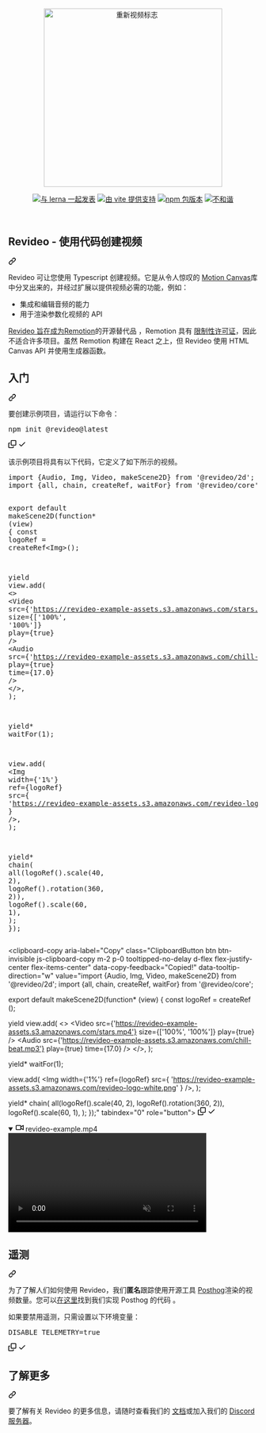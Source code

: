 <div class="Box-sc-g0xbh4-0 bJMeLZ js-snippet-clipboard-copy-unpositioned" data-hpc="true"><article class="markdown-body entry-content container-lg" itemprop="text"><br>
<p align="center" dir="auto">
  <a href="https://re.video" rel="nofollow">
    <themed-picture data-catalyst-inline="true" data-catalyst=""><picture>
      <source media="(prefers-color-scheme: dark)" srcset="/redotvideo/revideo/raw/main/logo_dark.svg">
      <img width="360" alt="重新视频标志" src="/redotvideo/revideo/raw/main/logo.svg" style="visibility:visible;max-width:100%;">
    </picture></themed-picture>
  </a>
</p>
<p align="center" dir="auto">
  <a href="https://lerna.js.org" rel="nofollow"><img src="https://camo.githubusercontent.com/b571635460742aca2ea51bd97605e07b77d0eab420b7b2cb6c8c1bf28ffe6c53/68747470733a2f2f696d672e736869656c64732e696f2f62616467652f7075626c6973686564253230776974682d6c65726e612d6330383466633f7374796c653d666c6174" alt="与 lerna 一起发表" data-canonical-src="https://img.shields.io/badge/published%20with-lerna-c084fc?style=flat" style="max-width: 100%;"></a>
  <a href="https://vitejs.dev" rel="nofollow"><img src="https://camo.githubusercontent.com/680f523164e3b85654f193c2b921457a85669e42682dc19bf0fc057e1ad09e17/68747470733a2f2f696d672e736869656c64732e696f2f62616467652f706f776572656425323062792d766974652d3634366366663f7374796c653d666c6174" alt="由 vite 提供支持" data-canonical-src="https://img.shields.io/badge/powered%20by-vite-646cff?style=flat" style="max-width: 100%;"></a>
  <a href="https://www.npmjs.com/package/@revideo/core" rel="nofollow"><img src="https://camo.githubusercontent.com/6ec1827e2139c8fe93f8262080c72bdce485423d9a1a42b7c1c73762cabdabf5/68747470733a2f2f696d672e736869656c64732e696f2f6e706d2f762f407265766964656f2f636f72653f7374796c653d666c6174" alt="npm 包版本" data-canonical-src="https://img.shields.io/npm/v/@revideo/core?style=flat" style="max-width: 100%;"></a>
  <a href="https://discord.com/invite/JDjbfp6q2G" rel="nofollow"><img src="https://camo.githubusercontent.com/a7bddf0d10924f59bdfd2f96178b83f2705c40110216ff592d312e19db04c6c7/68747470733a2f2f696d672e736869656c64732e696f2f646973636f72642f313037313032393538313030393635373839363f7374796c653d666c6174266c6f676f3d646973636f7264266c6f676f436f6c6f723d66666626636f6c6f723d343034656564" alt="不和谐" data-canonical-src="https://img.shields.io/discord/1071029581009657896?style=flat&amp;logo=discord&amp;logoColor=fff&amp;color=404eed" style="max-width: 100%;"></a>
</p>
<br>
<div class="markdown-heading" dir="auto"><h1 tabindex="-1" class="heading-element" dir="auto"><font style="vertical-align: inherit;"><font style="vertical-align: inherit;">Revideo - 使用代码创建视频</font></font></h1><a id="user-content-revideo---create-videos-with-code" class="anchor" aria-label="永久链接：Revideo - 使用代码创建视频" href="#revideo---create-videos-with-code"><svg class="octicon octicon-link" viewBox="0 0 16 16" version="1.1" width="16" height="16" aria-hidden="true"><path d="m7.775 3.275 1.25-1.25a3.5 3.5 0 1 1 4.95 4.95l-2.5 2.5a3.5 3.5 0 0 1-4.95 0 .751.751 0 0 1 .018-1.042.751.751 0 0 1 1.042-.018 1.998 1.998 0 0 0 2.83 0l2.5-2.5a2.002 2.002 0 0 0-2.83-2.83l-1.25 1.25a.751.751 0 0 1-1.042-.018.751.751 0 0 1-.018-1.042Zm-4.69 9.64a1.998 1.998 0 0 0 2.83 0l1.25-1.25a.751.751 0 0 1 1.042.018.751.751 0 0 1 .018 1.042l-1.25 1.25a3.5 3.5 0 1 1-4.95-4.95l2.5-2.5a3.5 3.5 0 0 1 4.95 0 .751.751 0 0 1-.018 1.042.751.751 0 0 1-1.042.018 1.998 1.998 0 0 0-2.83 0l-2.5 2.5a1.998 1.998 0 0 0 0 2.83Z"></path></svg></a></div>
<p dir="auto"><font style="vertical-align: inherit;"><font style="vertical-align: inherit;">Revideo 可让您使用 Typescript 创建视频。它是从令人惊叹的
</font></font><a href="https://motioncanvas.io/" rel="nofollow"><font style="vertical-align: inherit;"><font style="vertical-align: inherit;">Motion Canvas</font></font></a><font style="vertical-align: inherit;"><font style="vertical-align: inherit;">库中分叉出来的，并经过扩展以提供视频必需的功能，例如：</font></font></p>
<ul dir="auto">
<li><font style="vertical-align: inherit;"><font style="vertical-align: inherit;">集成和编辑音频的能力</font></font></li>
<li><font style="vertical-align: inherit;"><font style="vertical-align: inherit;">用于渲染参数化视频的 API</font></font></li>
</ul>
<p dir="auto"><font style="vertical-align: inherit;"></font><a href="https://www.remotion.dev/" rel="nofollow"><font style="vertical-align: inherit;"><font style="vertical-align: inherit;">Revideo 旨在成为Remotion</font></font></a><font style="vertical-align: inherit;"><font style="vertical-align: inherit;">的开源替代品
</font><font style="vertical-align: inherit;">，Remotion 具有
</font></font><a href="https://github.com/remotion-dev/remotion/blob/main/LICENSE.md"><font style="vertical-align: inherit;"><font style="vertical-align: inherit;">限制性许可证</font></font></a><font style="vertical-align: inherit;"><font style="vertical-align: inherit;">，因此不适合许多项目。虽然 Remotion 构建在 React 之上，但 Revideo 使用 HTML Canvas API 并使用生成器函数。</font></font><br></p>
<div class="markdown-heading" dir="auto"><h2 tabindex="-1" class="heading-element" dir="auto"><font style="vertical-align: inherit;"><font style="vertical-align: inherit;">入门</font></font></h2><a id="user-content-getting-started" class="anchor" aria-label="永久链接：开始使用" href="#getting-started"><svg class="octicon octicon-link" viewBox="0 0 16 16" version="1.1" width="16" height="16" aria-hidden="true"><path d="m7.775 3.275 1.25-1.25a3.5 3.5 0 1 1 4.95 4.95l-2.5 2.5a3.5 3.5 0 0 1-4.95 0 .751.751 0 0 1 .018-1.042.751.751 0 0 1 1.042-.018 1.998 1.998 0 0 0 2.83 0l2.5-2.5a2.002 2.002 0 0 0-2.83-2.83l-1.25 1.25a.751.751 0 0 1-1.042-.018.751.751 0 0 1-.018-1.042Zm-4.69 9.64a1.998 1.998 0 0 0 2.83 0l1.25-1.25a.751.751 0 0 1 1.042.018.751.751 0 0 1 .018 1.042l-1.25 1.25a3.5 3.5 0 1 1-4.95-4.95l2.5-2.5a3.5 3.5 0 0 1 4.95 0 .751.751 0 0 1-.018 1.042.751.751 0 0 1-1.042.018 1.998 1.998 0 0 0-2.83 0l-2.5 2.5a1.998 1.998 0 0 0 0 2.83Z"></path></svg></a></div>
<p dir="auto"><font style="vertical-align: inherit;"><font style="vertical-align: inherit;">要创建示例项目，请运行以下命令：</font></font></p>
<div class="highlight highlight-source-shell notranslate position-relative overflow-auto" dir="auto"><pre>npm init @revideo@latest</pre><div class="zeroclipboard-container">
    <clipboard-copy aria-label="Copy" class="ClipboardButton btn btn-invisible js-clipboard-copy m-2 p-0 tooltipped-no-delay d-flex flex-justify-center flex-items-center" data-copy-feedback="Copied!" data-tooltip-direction="w" value="npm init @revideo@latest" tabindex="0" role="button">
      <svg aria-hidden="true" height="16" viewBox="0 0 16 16" version="1.1" width="16" data-view-component="true" class="octicon octicon-copy js-clipboard-copy-icon">
    <path d="M0 6.75C0 5.784.784 5 1.75 5h1.5a.75.75 0 0 1 0 1.5h-1.5a.25.25 0 0 0-.25.25v7.5c0 .138.112.25.25.25h7.5a.25.25 0 0 0 .25-.25v-1.5a.75.75 0 0 1 1.5 0v1.5A1.75 1.75 0 0 1 9.25 16h-7.5A1.75 1.75 0 0 1 0 14.25Z"></path><path d="M5 1.75C5 .784 5.784 0 6.75 0h7.5C15.216 0 16 .784 16 1.75v7.5A1.75 1.75 0 0 1 14.25 11h-7.5A1.75 1.75 0 0 1 5 9.25Zm1.75-.25a.25.25 0 0 0-.25.25v7.5c0 .138.112.25.25.25h7.5a.25.25 0 0 0 .25-.25v-7.5a.25.25 0 0 0-.25-.25Z"></path>
</svg>
      <svg aria-hidden="true" height="16" viewBox="0 0 16 16" version="1.1" width="16" data-view-component="true" class="octicon octicon-check js-clipboard-check-icon color-fg-success d-none">
    <path d="M13.78 4.22a.75.75 0 0 1 0 1.06l-7.25 7.25a.75.75 0 0 1-1.06 0L2.22 9.28a.751.751 0 0 1 .018-1.042.751.751 0 0 1 1.042-.018L6 10.94l6.72-6.72a.75.75 0 0 1 1.06 0Z"></path>
</svg>
    </clipboard-copy>
  </div></div>
<p dir="auto"><font style="vertical-align: inherit;"><font style="vertical-align: inherit;">该示例项目将具有以下代码，它定义了如下所示的视频。</font></font></p>
<div class="highlight highlight-source-tsx notranslate position-relative overflow-auto" dir="auto"><pre><span class="pl-k">import</span> <span class="pl-kos">{</span><span class="pl-smi">Audio</span><span class="pl-kos">,</span> <span class="pl-smi">Img</span><span class="pl-kos">,</span> <span class="pl-smi">Video</span><span class="pl-kos">,</span> <span class="pl-s1">makeScene2D</span><span class="pl-kos">}</span> <span class="pl-k">from</span> <span class="pl-s">'@revideo/2d'</span><span class="pl-kos">;</span>
<span class="pl-k">import</span> <span class="pl-kos">{</span><span class="pl-s1">all</span><span class="pl-kos">,</span> <span class="pl-s1">chain</span><span class="pl-kos">,</span> <span class="pl-s1">createRef</span><span class="pl-kos">,</span> <span class="pl-s1">waitFor</span><span class="pl-kos">}</span> <span class="pl-k">from</span> <span class="pl-s">'@revideo/core'</span><span class="pl-kos">;</span>

<span class="pl-k">export</span> <span class="pl-k">default</span> <span class="pl-en">makeScene2D</span><span class="pl-kos">(</span><span class="pl-k">function</span><span class="pl-c1">*</span> <span class="pl-kos">(</span><span class="pl-s1">view</span><span class="pl-kos">)</span> <span class="pl-kos">{</span>
  <span class="pl-k">const</span> <span class="pl-s1">logoRef</span> <span class="pl-c1">=</span> <span class="pl-en">createRef</span><span class="pl-kos">&lt;</span><span class="pl-smi">Img</span><span class="pl-kos">&gt;</span><span class="pl-kos">(</span><span class="pl-kos">)</span><span class="pl-kos">;</span>

  <span class="pl-k">yield</span> <span class="pl-s1">view</span><span class="pl-kos">.</span><span class="pl-en">add</span><span class="pl-kos">(</span>
    <span class="pl-c1">&lt;</span><span class="pl-c1">&gt;</span>
      <span class="pl-c1">&lt;</span><span class="pl-smi">Video</span>
        <span class="pl-c1">src</span><span class="pl-c1">=</span><span class="pl-kos">{</span><span class="pl-s">'https://revideo-example-assets.s3.amazonaws.com/stars.mp4'</span><span class="pl-kos">}</span>
        <span class="pl-c1">size</span><span class="pl-c1">=</span><span class="pl-kos">{</span><span class="pl-kos">[</span><span class="pl-s">'100%'</span><span class="pl-kos">,</span> <span class="pl-s">'100%'</span><span class="pl-kos">]</span><span class="pl-kos">}</span>
        <span class="pl-c1">play</span><span class="pl-c1">=</span><span class="pl-kos">{</span><span class="pl-c1">true</span><span class="pl-kos">}</span>
      <span class="pl-c1">/</span><span class="pl-c1">&gt;</span>
      <span class="pl-c1">&lt;</span><span class="pl-smi">Audio</span>
        <span class="pl-c1">src</span><span class="pl-c1">=</span><span class="pl-kos">{</span><span class="pl-s">'https://revideo-example-assets.s3.amazonaws.com/chill-beat.mp3'</span><span class="pl-kos">}</span>
        <span class="pl-c1">play</span><span class="pl-c1">=</span><span class="pl-kos">{</span><span class="pl-c1">true</span><span class="pl-kos">}</span>
        <span class="pl-c1">time</span><span class="pl-c1">=</span><span class="pl-kos">{</span><span class="pl-c1">17.0</span><span class="pl-kos">}</span>
      <span class="pl-c1">/</span><span class="pl-c1">&gt;</span>
    <span class="pl-c1">&lt;</span><span class="pl-c1">/</span><span class="pl-c1">&gt;</span><span class="pl-kos">,</span>
  <span class="pl-kos">)</span><span class="pl-kos">;</span>

  <span class="pl-k">yield</span><span class="pl-c1">*</span> <span class="pl-en">waitFor</span><span class="pl-kos">(</span><span class="pl-c1">1</span><span class="pl-kos">)</span><span class="pl-kos">;</span>

  <span class="pl-s1">view</span><span class="pl-kos">.</span><span class="pl-en">add</span><span class="pl-kos">(</span>
    <span class="pl-c1">&lt;</span><span class="pl-smi">Img</span>
      <span class="pl-c1">width</span><span class="pl-c1">=</span><span class="pl-kos">{</span><span class="pl-s">'1%'</span><span class="pl-kos">}</span>
      <span class="pl-c1">ref</span><span class="pl-c1">=</span><span class="pl-kos">{</span><span class="pl-s1">logoRef</span><span class="pl-kos">}</span>
      <span class="pl-c1">src</span><span class="pl-c1">=</span><span class="pl-kos">{</span>
        <span class="pl-s">'https://revideo-example-assets.s3.amazonaws.com/revideo-logo-white.png'</span>
      <span class="pl-kos">}</span>
    <span class="pl-c1">/</span><span class="pl-c1">&gt;</span><span class="pl-kos">,</span>
  <span class="pl-kos">)</span><span class="pl-kos">;</span>

  <span class="pl-k">yield</span><span class="pl-c1">*</span> <span class="pl-en">chain</span><span class="pl-kos">(</span>
    <span class="pl-en">all</span><span class="pl-kos">(</span><span class="pl-en">logoRef</span><span class="pl-kos">(</span><span class="pl-kos">)</span><span class="pl-kos">.</span><span class="pl-en">scale</span><span class="pl-kos">(</span><span class="pl-c1">40</span><span class="pl-kos">,</span> <span class="pl-c1">2</span><span class="pl-kos">)</span><span class="pl-kos">,</span> <span class="pl-en">logoRef</span><span class="pl-kos">(</span><span class="pl-kos">)</span><span class="pl-kos">.</span><span class="pl-en">rotation</span><span class="pl-kos">(</span><span class="pl-c1">360</span><span class="pl-kos">,</span> <span class="pl-c1">2</span><span class="pl-kos">)</span><span class="pl-kos">)</span><span class="pl-kos">,</span>
    <span class="pl-en">logoRef</span><span class="pl-kos">(</span><span class="pl-kos">)</span><span class="pl-kos">.</span><span class="pl-en">scale</span><span class="pl-kos">(</span><span class="pl-c1">60</span><span class="pl-kos">,</span> <span class="pl-c1">1</span><span class="pl-kos">)</span><span class="pl-kos">,</span>
  <span class="pl-kos">)</span><span class="pl-kos">;</span>
<span class="pl-kos">}</span><span class="pl-kos">)</span><span class="pl-kos">;</span></pre><div class="zeroclipboard-container">
    <clipboard-copy aria-label="Copy" class="ClipboardButton btn btn-invisible js-clipboard-copy m-2 p-0 tooltipped-no-delay d-flex flex-justify-center flex-items-center" data-copy-feedback="Copied!" data-tooltip-direction="w" value="import {Audio, Img, Video, makeScene2D} from '@revideo/2d';
import {all, chain, createRef, waitFor} from '@revideo/core';

export default makeScene2D(function* (view) {
  const logoRef = createRef<Img>();

  yield view.add(
    <>
      <Video
        src={'https://revideo-example-assets.s3.amazonaws.com/stars.mp4'}
        size={['100%', '100%']}
        play={true}
      />
      <Audio
        src={'https://revideo-example-assets.s3.amazonaws.com/chill-beat.mp3'}
        play={true}
        time={17.0}
      />
    </>,
  );

  yield* waitFor(1);

  view.add(
    <Img
      width={'1%'}
      ref={logoRef}
      src={
        'https://revideo-example-assets.s3.amazonaws.com/revideo-logo-white.png'
      }
    />,
  );

  yield* chain(
    all(logoRef().scale(40, 2), logoRef().rotation(360, 2)),
    logoRef().scale(60, 1),
  );
});" tabindex="0" role="button">
      <svg aria-hidden="true" height="16" viewBox="0 0 16 16" version="1.1" width="16" data-view-component="true" class="octicon octicon-copy js-clipboard-copy-icon">
    <path d="M0 6.75C0 5.784.784 5 1.75 5h1.5a.75.75 0 0 1 0 1.5h-1.5a.25.25 0 0 0-.25.25v7.5c0 .138.112.25.25.25h7.5a.25.25 0 0 0 .25-.25v-1.5a.75.75 0 0 1 1.5 0v1.5A1.75 1.75 0 0 1 9.25 16h-7.5A1.75 1.75 0 0 1 0 14.25Z"></path><path d="M5 1.75C5 .784 5.784 0 6.75 0h7.5C15.216 0 16 .784 16 1.75v7.5A1.75 1.75 0 0 1 14.25 11h-7.5A1.75 1.75 0 0 1 5 9.25Zm1.75-.25a.25.25 0 0 0-.25.25v7.5c0 .138.112.25.25.25h7.5a.25.25 0 0 0 .25-.25v-7.5a.25.25 0 0 0-.25-.25Z"></path>
</svg>
      <svg aria-hidden="true" height="16" viewBox="0 0 16 16" version="1.1" width="16" data-view-component="true" class="octicon octicon-check js-clipboard-check-icon color-fg-success d-none">
    <path d="M13.78 4.22a.75.75 0 0 1 0 1.06l-7.25 7.25a.75.75 0 0 1-1.06 0L2.22 9.28a.751.751 0 0 1 .018-1.042.751.751 0 0 1 1.042-.018L6 10.94l6.72-6.72a.75.75 0 0 1 1.06 0Z"></path>
</svg>
    </clipboard-copy>
  </div></div>
<details open="" class="details-reset border rounded-2">
  <summary class="px-3 py-2">
    <svg aria-hidden="true" height="16" viewBox="0 0 16 16" version="1.1" width="16" data-view-component="true" class="octicon octicon-device-camera-video">
    <path d="M16 3.75v8.5a.75.75 0 0 1-1.136.643L11 10.575v.675A1.75 1.75 0 0 1 9.25 13h-7.5A1.75 1.75 0 0 1 0 11.25v-6.5C0 3.784.784 3 1.75 3h7.5c.966 0 1.75.784 1.75 1.75v.675l3.864-2.318A.75.75 0 0 1 16 3.75Zm-6.5 1a.25.25 0 0 0-.25-.25h-7.5a.25.25 0 0 0-.25.25v6.5c0 .138.112.25.25.25h7.5a.25.25 0 0 0 .25-.25v-6.5ZM11 8.825l3.5 2.1v-5.85l-3.5 2.1Z"></path>
</svg>
    <span aria-label="视频描述 revideo-example.mp4" class="m-1"><font style="vertical-align: inherit;"><font style="vertical-align: inherit;">revideo-example.mp4</font></font></span>
    <span class="dropdown-caret"></span>
  </summary>

  <video src="https://private-user-images.githubusercontent.com/122226645/316335996-4d4e56ba-5143-4e4b-9acf-d8a04330d162.mp4?jwt=eyJhbGciOiJIUzI1NiIsInR5cCI6IkpXVCJ9.eyJpc3MiOiJnaXRodWIuY29tIiwiYXVkIjoicmF3LmdpdGh1YnVzZXJjb250ZW50LmNvbSIsImtleSI6ImtleTUiLCJleHAiOjE3MTUwMDgyOTAsIm5iZiI6MTcxNTAwNzk5MCwicGF0aCI6Ii8xMjIyMjY2NDUvMzE2MzM1OTk2LTRkNGU1NmJhLTUxNDMtNGU0Yi05YWNmLWQ4YTA0MzMwZDE2Mi5tcDQ_WC1BbXotQWxnb3JpdGhtPUFXUzQtSE1BQy1TSEEyNTYmWC1BbXotQ3JlZGVudGlhbD1BS0lBVkNPRFlMU0E1M1BRSzRaQSUyRjIwMjQwNTA2JTJGdXMtZWFzdC0xJTJGczMlMkZhd3M0X3JlcXVlc3QmWC1BbXotRGF0ZT0yMDI0MDUwNlQxNTA2MzBaJlgtQW16LUV4cGlyZXM9MzAwJlgtQW16LVNpZ25hdHVyZT0yYjgzODY4NGEyNDU2YzNiY2UyYmJmYmUzNzIzNTEyNjhhMWIxOGQwZmFjNTEwYTRlODIwYzA4MmZhNzA1ZGRiJlgtQW16LVNpZ25lZEhlYWRlcnM9aG9zdCZhY3Rvcl9pZD0wJmtleV9pZD0wJnJlcG9faWQ9MCJ9.uP7xJY6NqI_PdQJycoB4QyRg2AdYKdLrlZC91sP3rlU" data-canonical-src="https://private-user-images.githubusercontent.com/122226645/316335996-4d4e56ba-5143-4e4b-9acf-d8a04330d162.mp4?jwt=eyJhbGciOiJIUzI1NiIsInR5cCI6IkpXVCJ9.eyJpc3MiOiJnaXRodWIuY29tIiwiYXVkIjoicmF3LmdpdGh1YnVzZXJjb250ZW50LmNvbSIsImtleSI6ImtleTUiLCJleHAiOjE3MTUwMDgyOTAsIm5iZiI6MTcxNTAwNzk5MCwicGF0aCI6Ii8xMjIyMjY2NDUvMzE2MzM1OTk2LTRkNGU1NmJhLTUxNDMtNGU0Yi05YWNmLWQ4YTA0MzMwZDE2Mi5tcDQ_WC1BbXotQWxnb3JpdGhtPUFXUzQtSE1BQy1TSEEyNTYmWC1BbXotQ3JlZGVudGlhbD1BS0lBVkNPRFlMU0E1M1BRSzRaQSUyRjIwMjQwNTA2JTJGdXMtZWFzdC0xJTJGczMlMkZhd3M0X3JlcXVlc3QmWC1BbXotRGF0ZT0yMDI0MDUwNlQxNTA2MzBaJlgtQW16LUV4cGlyZXM9MzAwJlgtQW16LVNpZ25hdHVyZT0yYjgzODY4NGEyNDU2YzNiY2UyYmJmYmUzNzIzNTEyNjhhMWIxOGQwZmFjNTEwYTRlODIwYzA4MmZhNzA1ZGRiJlgtQW16LVNpZ25lZEhlYWRlcnM9aG9zdCZhY3Rvcl9pZD0wJmtleV9pZD0wJnJlcG9faWQ9MCJ9.uP7xJY6NqI_PdQJycoB4QyRg2AdYKdLrlZC91sP3rlU" controls="controls" muted="muted" class="d-block rounded-bottom-2 border-top width-fit" style="max-height:640px; min-height: 200px">

  </video>
</details>

<div class="markdown-heading" dir="auto"><h2 tabindex="-1" class="heading-element" dir="auto"><font style="vertical-align: inherit;"><font style="vertical-align: inherit;">遥测</font></font></h2><a id="user-content-telemetry" class="anchor" aria-label="永久链接：遥测" href="#telemetry"><svg class="octicon octicon-link" viewBox="0 0 16 16" version="1.1" width="16" height="16" aria-hidden="true"><path d="m7.775 3.275 1.25-1.25a3.5 3.5 0 1 1 4.95 4.95l-2.5 2.5a3.5 3.5 0 0 1-4.95 0 .751.751 0 0 1 .018-1.042.751.751 0 0 1 1.042-.018 1.998 1.998 0 0 0 2.83 0l2.5-2.5a2.002 2.002 0 0 0-2.83-2.83l-1.25 1.25a.751.751 0 0 1-1.042-.018.751.751 0 0 1-.018-1.042Zm-4.69 9.64a1.998 1.998 0 0 0 2.83 0l1.25-1.25a.751.751 0 0 1 1.042.018.751.751 0 0 1 .018 1.042l-1.25 1.25a3.5 3.5 0 1 1-4.95-4.95l2.5-2.5a3.5 3.5 0 0 1 4.95 0 .751.751 0 0 1-.018 1.042.751.751 0 0 1-1.042.018 1.998 1.998 0 0 0-2.83 0l-2.5 2.5a1.998 1.998 0 0 0 0 2.83Z"></path></svg></a></div>
<p dir="auto"><font style="vertical-align: inherit;"><font style="vertical-align: inherit;">为了了解人们如何使用 Revideo，我们</font></font><strong><font style="vertical-align: inherit;"><font style="vertical-align: inherit;">匿名</font></font></strong><font style="vertical-align: inherit;"><font style="vertical-align: inherit;">跟踪使用开源工具
</font></font><a href="https://github.com/PostHog/posthog"><font style="vertical-align: inherit;"><font style="vertical-align: inherit;">Posthog</font></font></a><font style="vertical-align: inherit;"><font style="vertical-align: inherit;">渲染的视频数量。您可以</font></font><a href="https://github.com/redotvideo/revideo/tree/main/packages/ffmpeg/server/telemetry"><font style="vertical-align: inherit;"><font style="vertical-align: inherit;">在这里</font></font></a><font style="vertical-align: inherit;"><font style="vertical-align: inherit;">找到我们实现 Posthog 的代码
</font><font style="vertical-align: inherit;">。</font></font></p>
<p dir="auto"><font style="vertical-align: inherit;"><font style="vertical-align: inherit;">如果要禁用遥测，只需设置以下环境变量：</font></font></p>
<div class="highlight highlight-source-shell notranslate position-relative overflow-auto" dir="auto"><pre>DISABLE_TELEMETRY=true</pre><div class="zeroclipboard-container">
    <clipboard-copy aria-label="Copy" class="ClipboardButton btn btn-invisible js-clipboard-copy m-2 p-0 tooltipped-no-delay d-flex flex-justify-center flex-items-center" data-copy-feedback="Copied!" data-tooltip-direction="w" value="DISABLE_TELEMETRY=true" tabindex="0" role="button">
      <svg aria-hidden="true" height="16" viewBox="0 0 16 16" version="1.1" width="16" data-view-component="true" class="octicon octicon-copy js-clipboard-copy-icon">
    <path d="M0 6.75C0 5.784.784 5 1.75 5h1.5a.75.75 0 0 1 0 1.5h-1.5a.25.25 0 0 0-.25.25v7.5c0 .138.112.25.25.25h7.5a.25.25 0 0 0 .25-.25v-1.5a.75.75 0 0 1 1.5 0v1.5A1.75 1.75 0 0 1 9.25 16h-7.5A1.75 1.75 0 0 1 0 14.25Z"></path><path d="M5 1.75C5 .784 5.784 0 6.75 0h7.5C15.216 0 16 .784 16 1.75v7.5A1.75 1.75 0 0 1 14.25 11h-7.5A1.75 1.75 0 0 1 5 9.25Zm1.75-.25a.25.25 0 0 0-.25.25v7.5c0 .138.112.25.25.25h7.5a.25.25 0 0 0 .25-.25v-7.5a.25.25 0 0 0-.25-.25Z"></path>
</svg>
      <svg aria-hidden="true" height="16" viewBox="0 0 16 16" version="1.1" width="16" data-view-component="true" class="octicon octicon-check js-clipboard-check-icon color-fg-success d-none">
    <path d="M13.78 4.22a.75.75 0 0 1 0 1.06l-7.25 7.25a.75.75 0 0 1-1.06 0L2.22 9.28a.751.751 0 0 1 .018-1.042.751.751 0 0 1 1.042-.018L6 10.94l6.72-6.72a.75.75 0 0 1 1.06 0Z"></path>
</svg>
    </clipboard-copy>
  </div></div>
<div class="markdown-heading" dir="auto"><h2 tabindex="-1" class="heading-element" dir="auto"><font style="vertical-align: inherit;"><font style="vertical-align: inherit;">了解更多</font></font></h2><a id="user-content-learn-more" class="anchor" aria-label="永久链接：了解更多" href="#learn-more"><svg class="octicon octicon-link" viewBox="0 0 16 16" version="1.1" width="16" height="16" aria-hidden="true"><path d="m7.775 3.275 1.25-1.25a3.5 3.5 0 1 1 4.95 4.95l-2.5 2.5a3.5 3.5 0 0 1-4.95 0 .751.751 0 0 1 .018-1.042.751.751 0 0 1 1.042-.018 1.998 1.998 0 0 0 2.83 0l2.5-2.5a2.002 2.002 0 0 0-2.83-2.83l-1.25 1.25a.751.751 0 0 1-1.042-.018.751.751 0 0 1-.018-1.042Zm-4.69 9.64a1.998 1.998 0 0 0 2.83 0l1.25-1.25a.751.751 0 0 1 1.042.018.751.751 0 0 1 .018 1.042l-1.25 1.25a3.5 3.5 0 1 1-4.95-4.95l2.5-2.5a3.5 3.5 0 0 1 4.95 0 .751.751 0 0 1-.018 1.042.751.751 0 0 1-1.042.018 1.998 1.998 0 0 0-2.83 0l-2.5 2.5a1.998 1.998 0 0 0 0 2.83Z"></path></svg></a></div>
<p dir="auto"><font style="vertical-align: inherit;"><font style="vertical-align: inherit;">要了解有关 Revideo 的更多信息，请随时查看我们的
</font></font><a href="http://docs.re.video/" rel="nofollow"><font style="vertical-align: inherit;"><font style="vertical-align: inherit;">文档</font></font></a><font style="vertical-align: inherit;"><font style="vertical-align: inherit;">或加入我们的
</font></font><a href="https://discord.gg/hexYBZGBY8" rel="nofollow"><font style="vertical-align: inherit;"><font style="vertical-align: inherit;">Discord 服务器</font></font></a><font style="vertical-align: inherit;"><font style="vertical-align: inherit;">。</font></font></p>
</article></div>
